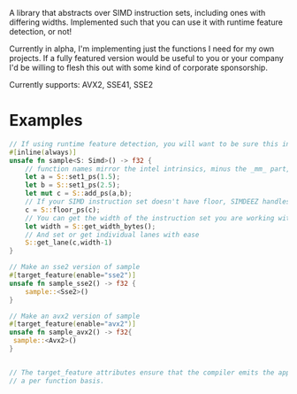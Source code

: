A library that abstracts over SIMD instruction sets, including ones with differing widths.
Implemented such that you can use it with runtime feature detection, or not!

Currently in alpha, I'm implementing just the functions I need for my own projects.  If a fully featured version would be useful to you
or your company I'd be willing to flesh this out with some kind of corporate sponsorship.

Currently supports: AVX2, SSE41, SSE2

# Examples

```rust
// If using runtime feature detection, you will want to be sure this inlines
#[inline(always)]
unsafe fn sample<S: Simd>() -> f32 {
    // function names mirror the intel intrinsics, minus the _mm_ part, call them as usual 
    let a = S::set1_ps(1.5);
    let b = S::set1_ps(2.5);
    let mut c = S::add_ps(a,b);
    // If your SIMD instruction set doesn't have floor, SIMDEEZ handles it for you
    c = S::floor_ps(c);
    // You can get the width of the instruction set you are working with
    let width = S::get_width_bytes();    
    // And set or get individual lanes with ease
    S::get_lane(c,width-1)
}

// Make an sse2 version of sample 
#[target_feature(enable="sse2")]
unsafe fn sample_sse2() -> f32 {
    sample::<Sse2>()
}

// Make an avx2 version of sample
#[target_feature(enable="avx2")]
unsafe fn sample_avx2() -> f32{
 sample::<Avx2>()
}


// The target_feature attributes ensure that the compiler emits the appropriate instructions on
// a per function basis.


```
